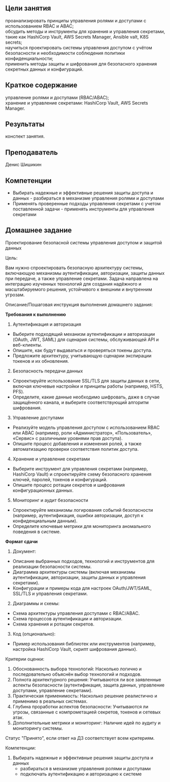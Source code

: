 ## Цели занятия

проанализировать принципы управления ролями и доступами с использованием RBAC и ABAC;  
обсудить методы и инструменты для хранения и управления секретами, такие как HashiCorp Vault, AWS Secrets Manager, Ansible valt, K8S secrets;  
научиться проектировать системы управления доступом с учётом безопасности и необходимости соблюдения политики конфиденциальности;  
применить методы защиты и шифрования для безопасного хранения секретных данных и конфигураций.

## Краткое содержание

управление ролями и доступами (RBAC/ABAC);  
хранение и управление секретами: HashiCorp Vault, AWS Secrets Manager.

## Результаты

конспект занятия.

## Преподаватель

Денис Шишикин

## Компетенции

- Выбирать надежные и эффективные решения защиты доступа и данных - разбираться в механизме управления ролями и доступами
- Применять проверенные подходы управления секретами с учетом поставленной задачи - применять инструменты для управления секретами
 
## Домашнее задание

Проектирование безопасной системы управления доступом и защитой данных

Цель:

Вам нужно спроектировать безопасную архитектуру системы, включающую механизмы аутентификации, авторизации, защиты данных при передаче, а также управление секретами. Задача направлена на интеграцию изученных технологий для создания надёжного и масштабируемого решения, устойчивого к внешним и внутренним угрозам.

  

Описание/Пошаговая инструкция выполнения домашнего задания:

**Требования к выполнению**

  

1. Аутентификация и авторизация

  

- Выберите подходящий механизм аутентификации и авторизации (OAuth, JWT, SAML) для сценария системы, обслуживающей API и веб-клиенты.
- Опишите, как будут выдаваться и проверяться токены доступа.
- Предложите архитектуру, учитывающую сценарии экспирации токенов и их обновления.

  

2. Безопасность передачи данных

  

- Спроектируйте использование SSL/TLS для защиты данных в сети, включая ключевые настройки и принципы работы (например, HSTS, PFS).
- Определите, какие данные необходимо шифровать, даже в случае защищённого канала, и выберите соответствующий алгоритм шифрования.

  

3. Управление доступами

  

- Реализуйте модель управления доступом с использованием RBAC или ABAC (например, роли «Администратор», «Пользователь», «Сервис» с различными уровнями прав доступа).
- Опишите процесс добавления и изменения ролей, а также автоматизацию проверки соответствия политик доступа.

  

4. Хранение и управление секретами

  

- Выберите инструмент для управления секретами (например, HashiCorp Vault) и спроектируйте схему безопасного хранения ключей, паролей, токенов и конфигураций.
- Опишите процесс ротации секретов и шифрования конфигурационных данных.

  

5. Мониторинг и аудит безопасности

  

- Спроектируйте механизмы логирования событий безопасности (например, аутентификация, ошибки авторизации, доступ к конфиденциальным данным).
- Определите ключевые метрики для мониторинга аномального поведения в системе.

  

**Формат сдачи**

  

1. Документ:

  

- Описание выбранных подходов, технологий и инструментов для реализации безопасности системы.
- Диаграмма архитектуры системы (включая механизмы аутентификации, авторизации, защиты данных и управления секретами).
- Конфигурации и примеры кода для настроек OAuth/JWT/SAML, SSL/TLS и управления секретами.

  

2. Диаграммы и схемы:

  

- Схема архитектуры управления доступами с RBAC/ABAC.
- Схема процессов аутентификации и авторизации.
- Схема хранения и ротации секретов.

  

3. Код (опционально):

  

- Пример использования библиотек или инструментов (например, настройка HashiCorp Vault, скрипт шифрования данных).

  

Критерии оценки:

1. Обоснованность выбора технологий: Насколько логично и последовательно объяснён выбор технологий и подходов.
2. Полнота архитектурного решения: Учитываются ли все заявленные аспекты безопасности (аутентификация, защита данных, управление доступами, управление секретами).
3. Практическая применимость: Насколько решение реалистично и применимо в реальных системах.
4. Глубина проработки аспектов безопасности: Учитываются ли угрозы, связанные с компрометацией секретов, токенов и сетевых атак.
5. Дополнительные метрики и мониторинг: Наличие идей по аудиту и мониторингу системы.

Статус "Принято", если ответ на ДЗ соответствует всем критериям.

  

Компетенции:

1. Выбирать надежные и эффективные решения защиты доступа и данных
    - разбираться в механизме управления ролями и доступами
    - подключать аутентификацию и авторизацию к системе
